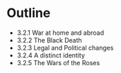 # Outline

- 3.2.1 War at home and abroad
- 3.2.2 The Black Death
- 3.2.3 Legal and Political changes
- 3.2.4 A distinct identity
- 3.2.5 The Wars of the Roses